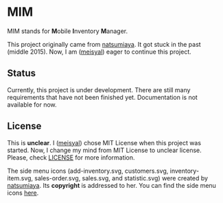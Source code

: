 # MIM

MIM stands for **M**obile **I**nventory **M**anager.

This project originally came from [natsumiaya][natsumiaya]. It got stuck in the past (middle 2015). Now, I am ([meisyal][meisyal]) eager to continue this project.

## Status

Currently, this project is under development. There are still many requirements that have not been finished yet. Documentation is not available for now.

## License

This is **unclear**. I ([meisyal][meisyal]) chose MIT License when this project was started. Now, I change my mind from MIT License to unclear license. Please, check [LICENSE][license] for more information.

The side menu icons (add-inventory.svg, customers.svg, inventory-item.svg, sales-order.svg, sales.svg, and statistic.svg) were created by [natsumiaya][natsumiaya]. Its **copyright** is addressed to her. You can find the side menu icons [here][sidemenu-icon].

[natsumiaya]: https://github.com/natsumiaya
[meisyal]: https://github.com/meisyal
[license]: https://github.com/meisyal/MIM/blob/master/LICENSE
[sidemenu-icon]: https://github.com/meisyal/MIM/tree/master/www/img
